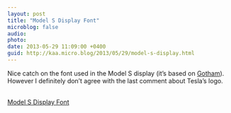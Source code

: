 ```yaml
---
layout: post
title: "Model S Display Font"
microblog: false
audio: 
photo: 
date: 2013-05-29 11:09:00 +0400
guid: http://kaa.micro.blog/2013/05/29/model-s-display.html
---
```

<p>Nice catch on the font used in the Model S display (it&rsquo;s based on <a href="http://www.typography.com/fonts/font_overview.php?productLineID=100008">Gotham</a>). However I definitely don&rsquo;t agree with the last comment about Tesla&rsquo;s logo.</p><br /><a href='http://fontsinuse.com/uses/3997/2013-tesla-model-s-dashboard-display'>Model S Display Font</a>
